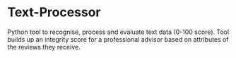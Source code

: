 # Text-Processor
Python tool to recognise, process and evaluate text data (0-100 score). Tool builds up an integrity score for a professional advisor based on attributes of the reviews they receive.
